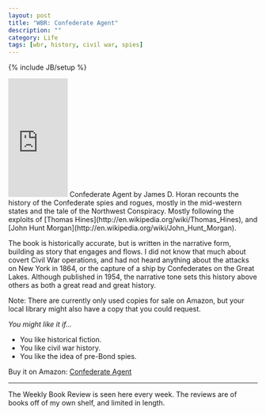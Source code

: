 ```yaml
---
layout: post
title: "WBR: Confederate Agent"
description: ""
category: Life
tags: [wbr, history, civil war, spies]
---
```

{% include JB/setup %}

<iframe class="float_right" style="width:120px;height:240px;" marginwidth="0" marginheight="0" scrolling="no" frameborder="0" src="http://ws-na.amazon-adsystem.com/widgets/q?ServiceVersion=20070822&amp;Operation=GetAdHtml&amp;ID=OneJS&amp;OneJS=1&amp;source=ss&amp;ref=ss_til&amp;ad_type=product_link&amp;tracking_id=without-20&amp;marketplace=amazon&amp;region=US&amp;placement=B001Q91J4K&amp;asins=B001Q91J4K&amp;show_border=true&amp;link_opens_in_new_window=true&amp;MarketPlace=US">
</iframe>
Confederate Agent by James D. Horan recounts the history of the Confederate spies and rogues, mostly in the mid-western states and the tale of the Northwest Conspiracy. Mostly following the exploits of [Thomas Hines](http://en.wikipedia.org/wiki/Thomas_Hines), and [John Hunt Morgan](http://en.wikipedia.org/wiki/John_Hunt_Morgan).

The book is historically accurate, but is written in the narrative form, building as story that engages and flows. I did not know that much about covert Civil War operations, and had not heard anything about the attacks on New York in 1864, or the capture of a ship by Confederates on the Great Lakes. Although published in 1954, the narrative tone sets this history above others as both a great read and great history.

Note: There are currently only used copies for sale on Amazon, but your local library might also have a copy that you could request.

*You might like it if...*
 * You like historical fiction.
 * You like civil war history.
 * You like the idea of pre-Bond spies.

Buy it on Amazon: [Confederate Agent](http://www.amazon.com/gp/product/B001Q91J4K/ref=as_li_ss_tl?ie=UTF8&tag=without-20&linkCode=as2&camp=1789&creative=390957&creativeASIN=B001Q91J4K)

---

The Weekly Book Review is seen here every week. The reviews are of books off of my own shelf, and limited in length. 